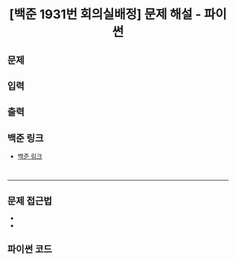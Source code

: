 <center>
<h1> [백준 1931번 회의실배정] 문제 해설 - 파이썬 </h1>
</center>

## 문제


## 입력


## 출력


## 백준 링크
- [백준 링크](https://www.acmicpc.net/problem/)

<br/>

-------------

## 문제 접근법
- 
- 


## 파이썬 코드

``` python


```

